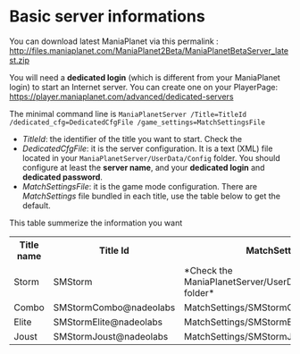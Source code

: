Basic server informations
=========================

You can download latest ManiaPlanet via this permalink : http://files.maniaplanet.com/ManiaPlanet2Beta/ManiaPlanetBetaServer_latest.zip

You will need a **dedicated login** (which is different from your ManiaPlanet login) to start an Internet server. You can create one on your PlayerPage: https://player.maniaplanet.com/advanced/dedicated-servers

The minimal command line is `ManiaPlanetServer /Title=TitleId /dedicated_cfg=DedicatedCfgFile /game_settings=MatchSettingsFile`

* *TitleId*: the identifier of the title you want to start. Check the 
* *DedicatedCfgFile*: it is the server configuration. It is a text (XML) file located in your `ManiaPlanetServer/UserData/Config` folder. You should configure at least the **server name**, and your **dedicated login** and **dedicated password**.
* *MatchSettingsFile*: it is the game mode configuration. There are *MatchSettings* file bundled in each title, use the table below to get the default. 

This table summerize the information you want

<table>
  <tr>
    <th>Title name</th><th>Title Id</th><th>MatchSettings file(s)</th>
  </tr>
  <tr>
    <td>Storm</td><td>SMStorm</td><td>*Check the ManiaPlanetServer/UserData/Maps/MatchSettings/ folder*</td>
  </tr>
  <tr>
    <td>Combo</td><td>SMStormCombo@nadeolabs</td><td>MatchSettings/SMStormCombo1.txt</td>
  </tr>
  <tr>
    <td>Elite</td><td>SMStormElite@nadeolabs</td><td>MatchSettings/SMStormElite1.txt</td>
  </tr>
  <tr>
    <td>Joust</td><td>SMStormJoust@nadeolabs</td><td>MatchSettings/SMStormJoust1.txt</td>
  </tr>
</table>

